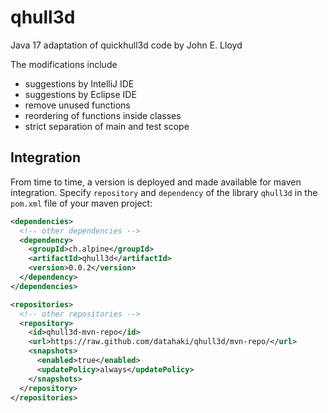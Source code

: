 # qhull3d

Java 17 adaptation of quickhull3d code by John E. Lloyd

The modifications include

* suggestions by IntelliJ IDE
* suggestions by Eclipse IDE
* remove unused functions
* reordering of functions inside classes
* strict separation of main and test scope

## Integration

From time to time, a version is deployed and made available for maven integration. Specify `repository` and `dependency` of the library `qhull3d` in the `pom.xml` file of your maven project:

```xml
<dependencies>
  <!-- other dependencies -->
  <dependency>
    <groupId>ch.alpine</groupId>
    <artifactId>qhull3d</artifactId>
    <version>0.0.2</version>
  </dependency>
</dependencies>

<repositories>
  <!-- other repositories -->
  <repository>
    <id>qhull3d-mvn-repo</id>
    <url>https://raw.github.com/datahaki/qhull3d/mvn-repo/</url>
    <snapshots>
      <enabled>true</enabled>
      <updatePolicy>always</updatePolicy>
    </snapshots>
  </repository>
</repositories>
```